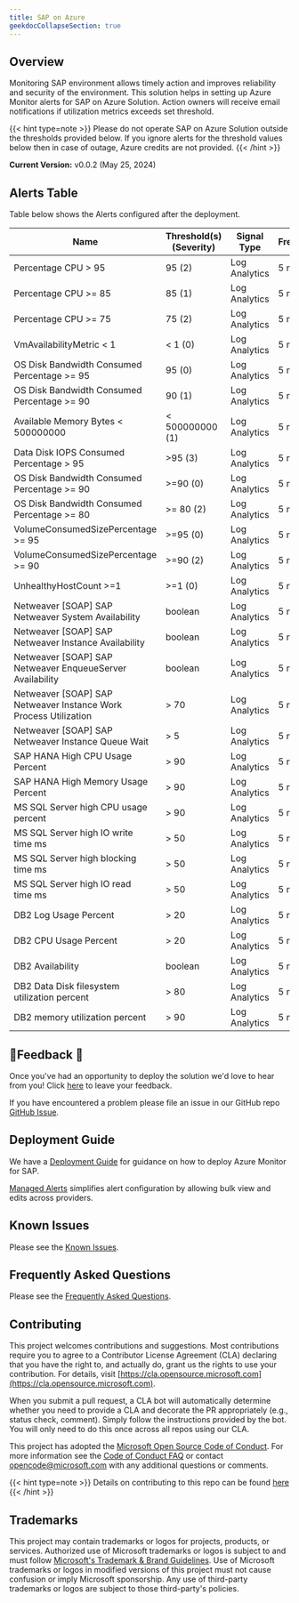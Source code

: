 ```yaml
---
title: SAP on Azure
geekdocCollapseSection: true
---
```


## Overview

Monitoring SAP environment allows timely action and improves reliability and security of the environment. This solution helps in setting up Azure Monitor alerts for SAP on  Azure Solution. Action owners will receive email notifications if utilization metrics exceeds set threshold.

{{< hint type=note >}}
Please do not operate SAP on Azure Solution outside the thresholds provided below. If you ignore alerts for the threshold values below then in case of outage, Azure credits are not provided.
{{< /hint >}}

**Current Version:**
v0.0.2 (May 25, 2024)

## Alerts Table

Table below shows the Alerts configured after the deployment.

| Name                                                       | Threshold(s) (Severity)                    | Signal Type             | Frequency | \# Alert Rules |
| ---------------------------------------------------------- | ------------------------------------------ | ----------------------- | --------- | -------------- |
| Percentage CPU > 95                                        | 95 (2)                                     | Log Analytics           | 5 min     | Default        |
| Percentage CPU >= 85                                       | 85 (1)                                     | Log Analytics           | 5 min     | Default        |
| Percentage CPU >= 75                                       | 75 (2)                                     | Log Analytics           | 5 min     | Default        |
| VmAvailabilityMetric < 1                                   | < 1 (0)                                    | Log Analytics           | 5 min     | Default        |
| OS Disk Bandwidth Consumed Percentage >= 95                | 95 (0)                                     | Log Analytics           | 5 min     | Default        |
| OS Disk Bandwidth Consumed Percentage >= 90                | 90 (1)                                     | Log Analytics           | 5 min     | Default        |
| Available Memory Bytes < 500000000                         | < 500000000 (1)                            | Log Analytics           | 5 min     | Default        |
| Data Disk IOPS Consumed Percentage > 95                    | \>95 (3)                                   | Log Analytics           | 5 min     | Default        |
| OS Disk Bandwidth Consumed Percentage >= 90                | \>=90 (0)                                  | Log Analytics           | 5 min     | Default        |
| OS Disk Bandwidth Consumed Percentage >= 80                | \>= 80 (2)                                 | Log Analytics           | 5 min     | Default        |
| VolumeConsumedSizePercentage >= 95                         | \>=95 (0)                                  | Log Analytics           | 5 min     | Default        |
| VolumeConsumedSizePercentage >= 90                         | \>=90 (2)                                  | Log Analytics           | 5 min     | Default        |
| UnhealthyHostCount >=1                                     | \>=1 (0)                                   | Log Analytics           | 5 min     | Default        |
| Netweaver [SOAP] SAP Netweaver System Availability         | boolean                                    | Log Analytics           | 5 min     | Default        |
| Netweaver [SOAP] SAP Netweaver Instance Availability       | boolean                                    | Log Analytics           | 5 min     | Default        |
| Netweaver [SOAP] SAP Netweaver EnqueueServer Availability  | boolean                                    | Log Analytics           | 5 min     | Default        |
| Netweaver [SOAP] SAP Netweaver Instance Work Process Utilization | > 70                                 | Log Analytics           | 5 min     | Default        |
| Netweaver [SOAP] SAP Netweaver Instance Queue Wait         | > 5                                        | Log Analytics           | 5 min     | Default        |
| SAP HANA High CPU Usage Percent                            | > 90                                       | Log Analytics           | 5 min     | Default        |
| SAP HANA High Memory Usage Percent                         | > 90                                       | Log Analytics           | 5 min     | Default        |
| MS SQL Server high CPU usage percent                       | > 90                                       | Log Analytics           | 5 min     | Default        |
| MS SQL Server high IO write time ms                        | > 50                                       | Log Analytics           | 5 min     | Default        |
| MS SQL Server high blocking time ms                        | > 50                                       | Log Analytics           | 5 min     | Default        |
| MS SQL Server high IO read time ms                         | > 50                                       | Log Analytics           | 5 min     | Default        |
| DB2 Log Usage Percent                                      | > 20                                       | Log Analytics           | 5 min     | Default        |
| DB2 CPU Usage Percent                                      | > 20                                       | Log Analytics           | 5 min     | Default        |
| DB2 Availability                                           | boolean                                    | Log Analytics           | 5 min     | Default        |
| DB2 Data Disk filesystem utilization percent               | > 80                                       | Log Analytics           | 5 min     | Default        |
| DB2 memory utilization percent                             | > 90                                       | Log Analytics           | 5 min     | Default        |





## 📣Feedback 📣

Once you've had an opportunity to deploy the solution we'd love to hear from you! Click [here](https://aka.ms/alz/monitor/feedback) to leave your feedback.

If you have encountered a problem please file an issue in our GitHub repo [GitHub Issue](https://github.com/Azure/azure-monitor-baseline-alerts/issues).

## Deployment Guide

We have a [Deployment Guide](https://learn.microsoft.com/en-us/azure/sap/monitor/quickstart-portal) for guidance on how to deploy Azure Monitor for SAP.

[Managed Alerts](https://github.com/Azure/Azure-Monitor-for-SAP-solutions-preview/wiki/9-.b.-Managed-alerts-enabling-bulk-alerts) simplifies alert configuration by allowing bulk view and edits across providers.

## Known Issues

Please see the [Known Issues](/Known-Issues.md).

## Frequently Asked Questions

Please see the [Frequently Asked Questions](/FAQ.md).

## Contributing

This project welcomes contributions and suggestions.
Most contributions require you to agree to a Contributor License Agreement (CLA)
declaring that you have the right to, and actually do, grant us the rights to use your contribution.
For details, visit [https://cla.opensource.microsoft.com](https://cla.opensource.microsoft.com).

When you submit a pull request, a CLA bot will automatically determine whether you need to provide
a CLA and decorate the PR appropriately (e.g., status check, comment).
Simply follow the instructions provided by the bot.
You will only need to do this once across all repos using our CLA.

This project has adopted the [Microsoft Open Source Code of Conduct](https://opensource.microsoft.com/codeofconduct/).
For more information see the [Code of Conduct FAQ](https://opensource.microsoft.com/codeofconduct/faq/) or
contact [opencode@microsoft.com](mailto:opencode@microsoft.com) with any additional questions or comments.

{{< hint type=note >}}
Details on contributing to this repo can be found [here](../../../contributing)
{{< /hint >}}

## Trademarks

This project may contain trademarks or logos for projects, products, or services.
Authorized use of Microsoft trademarks or logos is subject to and must follow
[Microsoft's Trademark & Brand Guidelines](https://www.microsoft.com/legal/intellectualproperty/trademarks/usage/general).
Use of Microsoft trademarks or logos in modified versions of this project must not cause confusion or imply Microsoft sponsorship.
Any use of third-party trademarks or logos are subject to those third-party's policies.

